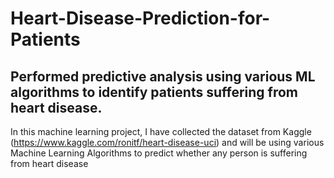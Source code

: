 # Heart-Disease-Prediction-for-Patients
## Performed predictive analysis using various ML algorithms to identify patients suffering from heart disease.
In this machine learning project, I have collected the dataset from Kaggle (https://www.kaggle.com/ronitf/heart-disease-uci) and will be using various Machine Learning Algorithms to predict whether any person is suffering from heart disease
